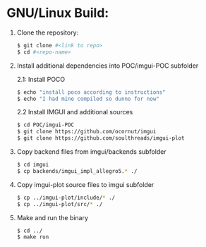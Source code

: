# GNU/Linux Build:
1. Clone the repository:
	```bash
	$ git clone #<link to repo>
	$ cd #<repo-name>
	```
2. Install additional dependencies into POC/imgui-POC subfolder

	2.1: Install POCO
	```bash
	$ echo "install poco according to instructions"
	$ echo "I had mine compiled so dunno for now"
	```
	2.2 Install IMGUI and additional sources
	```bash
	$ cd POC/imgui-POC
	$ git clone https://github.com/ocornut/imgui
	$ git clone https://github.com/soulthreads/imgui-plot
	```
3. Copy backend files from imgui/backends subfolder
	```bash
	$ cd imgui
	$ cp backends/imgui_impl_allegro5.* ./
	```
4. Copy imgui-plot source files to imgui subfolder
	```bash
	$ cp ../imgui-plot/include/* ./
	$ cp ../imgui-plot/src/* ./
	```
5. Make and run the binary
	```bash
	$ cd ../
	$ make run
	```
	

